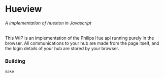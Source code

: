 # Hueview
###### A implementation of hueston in Javascript

This WIP is an implementation of the Philips Hue api running purely in the browser. All communications to your hub are made from the page itself, and the login details of your hub are stored by your browser.

### Building

    make

